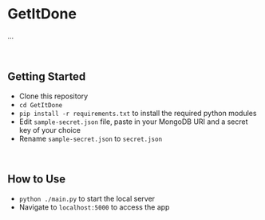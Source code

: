 # GetItDone
...

<br>

## Getting Started
* Clone this repository
* `cd GetItDone`
* `pip install -r requirements.txt` to install the required python modules
* Edit `sample-secret.json` file, paste in your MongoDB URI and a secret key of your choice
* Rename `sample-secret.json` to `secret.json`

<br>

## How to Use
* `python ./main.py` to start the local server
* Navigate to `localhost:5000` to access the app
